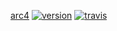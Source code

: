 [arc4](https://github.com/hex7c0/arc4)
[![version](http://img.shields.io/npm/v/arc4.svg?style=flat-square)](https://www.npmjs.org/package/arc4)
[![travis](http://img.shields.io/travis/hex7c0/arc4.svg?style=flat-square)](https://travis-ci.org/hex7c0/arc4)
